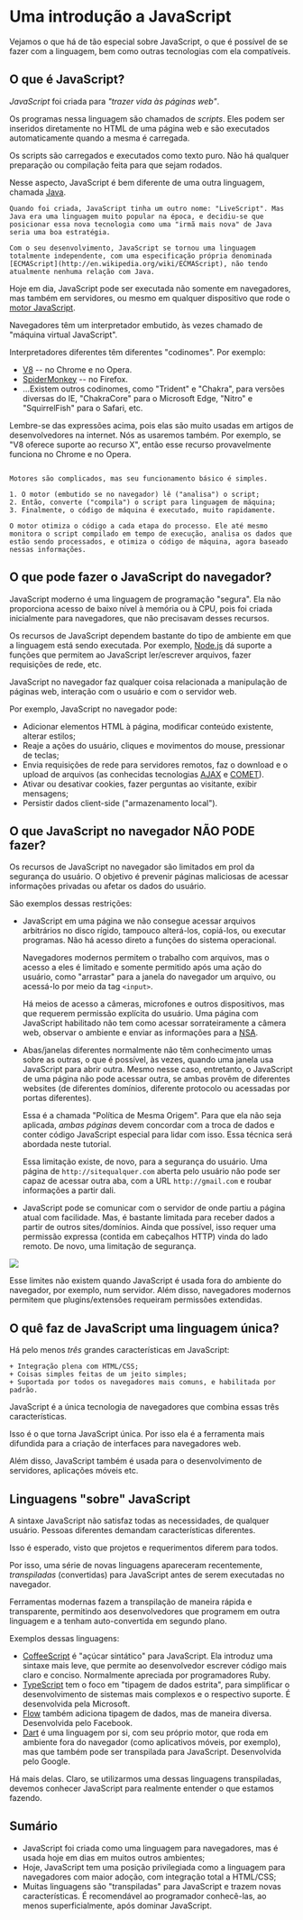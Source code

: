 # Uma introdução a JavaScript

Vejamos o que há de tão especial sobre JavaScript, o que é possível de se fazer com a linguagem, bem como outras tecnologias com ela compatíveis.

## O que é JavaScript?

*JavaScript* foi criada para *"trazer vida às páginas web"*.

Os programas nessa linguagem são chamados de *scripts*. Eles podem ser inseridos diretamente no HTML de uma página web e são executados automaticamente quando a mesma é carregada.

Os scripts são carregados e executados como texto puro. Não há qualquer preparação ou compilação feita para que sejam rodados.

Nesse aspecto, JavaScript é bem diferente de uma outra linguagem, chamada [Java](https://pt.wikipedia.org/wiki/Java_(linguagem_de_programa%C3%A7%C3%A3o)).

```smart header="Por que é chamada <u>Java</u>Script?"
Quando foi criada, JavaScript tinha um outro nome: "LiveScript". Mas Java era uma linguagem muito popular na época, e decidiu-se que posicionar essa nova tecnologia como uma "irmã mais nova" de Java seria uma boa estratégia.

Com o seu desenvolvimento, JavaScript se tornou uma linguagem totalmente independente, com uma especificação própria denominada [ECMAScript](http://en.wikipedia.org/wiki/ECMAScript), não tendo atualmente nenhuma relação com Java.
```

Hoje em dia, JavaScript pode ser executada não somente em navegadores, mas também em servidores, ou mesmo em qualquer dispositivo que rode o [motor JavaScript](https://en.wikipedia.org/wiki/JavaScript_engine).

Navegadores têm um interpretador embutido, às vezes chamado de "máquina virtual JavaScript".

Interpretadores diferentes têm diferentes "codinomes". Por exemplo:

- [V8](https://en.wikipedia.org/wiki/V8_(JavaScript_engine)) -- no Chrome e no Opera.
- [SpiderMonkey](https://en.wikipedia.org/wiki/SpiderMonkey) -- no Firefox.
- ...Existem outros codinomes, como "Trident" e "Chakra", para versões diversas do IE, "ChakraCore" para o Microsoft Edge, "Nitro" e "SquirrelFish" para o Safari, etc.

Lembre-se das expressões acima, pois elas são muito usadas em artigos de desenvolvedores na internet. Nós as usaremos também. Por exemplo, se "V8 oferece suporte ao recurso X", então esse recurso provavelmente funciona no Chrome e no Opera.

```smart header="Como funcionam os motores?"

Motores são complicados, mas seu funcionamento básico é simples.

1. O motor (embutido se no navegador) lê ("analisa") o script;
2. Então, converte ("compila") o script para linguagem de máquina;
3. Finalmente, o código de máquina é executado, muito rapidamente.

O motor otimiza o código a cada etapa do processo. Ele até mesmo monitora o script compilado em tempo de execução, analisa os dados que estão sendo processados, e otimiza o código de máquina, agora baseado nessas informações.
```

## O que pode fazer o JavaScript do navegador?

JavaScript moderno é uma linguagem de programação "segura". Ela não proporciona acesso de baixo nível à memória ou à CPU, pois foi criada inicialmente para navegadores, que não precisavam desses recursos.

Os recursos de JavaScript dependem bastante do tipo de ambiente em que a linguagem está sendo executada. Por exemplo, [Node.js](https://pt.wikipedia.org/wiki/Node.js) dá suporte a funções que permitem ao JavaScript ler/escrever arquivos, fazer requisições de rede, etc.

JavaScript no navegador faz qualquer coisa relacionada a manipulação de páginas web, interação com o usuário e com o servidor web.

Por exemplo, JavaScript no navegador pode:

- Adicionar elementos HTML à página, modificar conteúdo existente, alterar estilos;
- Reaje a ações do usuário, cliques e movimentos do mouse, pressionar de teclas;
- Envia requisições de rede para servidores remotos, faz o download e o upload de arquivos (as conhecidas tecnologias [AJAX](https://en.wikipedia.org/wiki/Ajax_(programming)) e [COMET](https://en.wikipedia.org/wiki/Comet_(programming))).
- Ativar ou desativar cookies, fazer perguntas ao visitante, exibir mensagens;
- Persistir dados client-side ("armazenamento local").

## O que JavaScript no navegador NÃO PODE fazer?

Os recursos de JavaScript no navegador são limitados em prol da segurança do usuário. O objetivo é prevenir páginas maliciosas de acessar informações privadas ou afetar os dados do usuário.

São exemplos dessas restrições:

- JavaScript em uma página we não consegue acessar arquivos arbitrários no disco rígido, tampouco alterá-los, copiá-los, ou executar programas. Não há acesso direto a funções do sistema operacional.

    Navegadores modernos permitem o trabalho com arquivos, mas o acesso a eles é limitado e somente permitido após uma ação do usuário, como "arrastar" para a janela do navegador um arquivo, ou acessá-lo por meio da tag `<input>`.

    Há meios de acesso a câmeras, microfones e outros dispositivos, mas que requerem permissão explícita do usuário. Uma página com JavaScript habilitado não tem como acessar sorrateiramente a câmera web, observar o ambiente e enviar as informações para a [NSA](https://en.wikipedia.org/wiki/National_Security_Agency).

- Abas/janelas diferentes normalmente não têm conhecimento umas sobre as outras, o que é possível, às vezes, quando uma janela usa JavaScript para abrir outra. Mesmo nesse caso, entretanto, o JavaScript de uma página não pode acessar outra, se ambas provêm de diferentes websites (de diferentes domínios, diferente protocolo ou acessadas por portas diferentes).

    Essa é a chamada "Política de Mesma Origem". Para que ela não seja aplicada, *ambas páginas* devem concordar com a troca de dados e conter código JavaScript especial para lidar com isso. Essa técnica será abordada neste tutorial.

    Essa limitação existe, de novo, para a segurança do usuário. Uma página de `http://sitequalquer.com` aberta pelo usuário não pode ser capaz de acessar outra aba, com a URL `http://gmail.com` e roubar informações a partir dali.
- JavaScript pode se comunicar com o servidor de onde partiu a página atual com facilidade. Mas, é bastante limitada para receber dados a partir de outros sites/domínios. Ainda que possível, isso requer uma permissão expressa (contida em cabeçalhos HTTP) vinda do lado remoto. De novo, uma limitação de segurança.

![](limitations.svg)

Esse limites não existem quando JavaScript é usada fora do ambiente do navegador, por exemplo, num servidor. Além disso, navegadores modernos permitem que plugins/extensões requeiram permissões extendidas.

## O quê faz de JavaScript uma linguagem única?

Há pelo menos *três* grandes características em JavaScript:

```compare
+ Integração plena com HTML/CSS;
+ Coisas simples feitas de um jeito simples;
+ Suportada por todos os navegadores mais comuns, e habilitada por padrão.
```
JavaScript é a única tecnologia de navegadores que combina essas três características.

Isso é o que torna JavaScript única. Por isso ela é a ferramenta mais difundida para a criação de interfaces para navegadores web.

Além disso, JavaScript também é usada para o desenvolvimento de servidores, aplicações móveis etc.

## Linguagens "sobre" JavaScript

A sintaxe JavaScript não satisfaz todas as necessidades, de qualquer usuário. Pessoas diferentes demandam características diferentes.

Isso é esperado, visto que projetos e requerimentos diferem para todos.

Por isso, uma série de novas linguagens apareceram recentemente, *transpiladas* (convertidas) para JavaScript antes de serem executadas no navegador.

Ferramentas modernas fazem a transpilação de maneira rápida e transparente, permitindo aos desenvolvedores que programem em outra linguagem e a tenham auto-convertida em segundo plano.

Exemplos dessas linguagens:

- [CoffeeScript](http://coffeescript.org/) é "açúcar sintático" para JavaScript. Ela introduz uma sintaxe mais leve, que permite ao desenvolvedor escrever código mais claro e conciso. Normalmente apreciada por programadores Ruby.
- [TypeScript](http://www.typescriptlang.org/) tem o foco em "tipagem de dados estrita", para simplificar o desenvolvimento de sistemas mais complexos e o respectivo suporte. É desenvolvida pela Microsoft.
- [Flow](http://flow.org/) também adiciona tipagem de dados, mas de maneira diversa. Desenvolvida pelo Facebook.
- [Dart](https://www.dartlang.org/) é uma linguagem por si, com seu próprio motor, que roda em ambiente fora do navegador (como aplicativos móveis, por exemplo), mas que também pode ser transpilada para JavaScript. Desenvolvida pelo Google.

Há mais delas. Claro, se utilizarmos uma dessas linguagens transpiladas, devemos conhecer JavaScript para realmente entender o que estamos fazendo.

## Sumário

- JavaScript foi criada como uma linguagem para navegadores, mas é usada hoje em dias em muitos outros ambientes;
- Hoje, JavaScript tem uma posição privilegiada como a linguagem para navegadores com maior adoção, com integração total a HTML/CSS;
- Muitas linguagens são "transpiladas" para JavaScript e trazem novas características. É recomendável ao programador conhecê-las, ao menos superficialmente, após dominar JavaScript.
